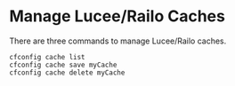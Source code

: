 # Manage Lucee/Railo Caches

There are three commands to manage Lucee/Railo caches.
```
cfconfig cache list
cfconfig cache save myCache
cfconfig cache delete myCache
```
